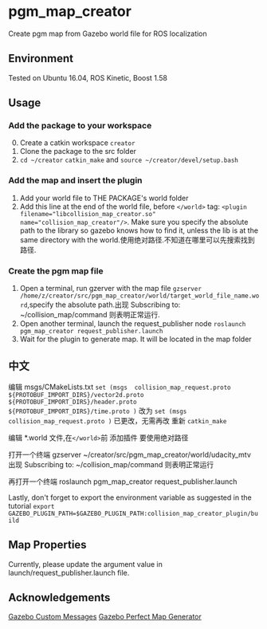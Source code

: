 # pgm_map_creator
Create pgm map from Gazebo world file for ROS localization
## Environment
Tested on Ubuntu 16.04, ROS Kinetic, Boost 1.58

## Usage

### Add the package to your workspace
0. Create a catkin workspace `creator`
1. Clone the package to the src folder
2. `cd ~/creator`  `catkin_make` and `source ~/creator/devel/setup.bash`

### Add the map and insert the plugin
1. Add your world file to THE PACKAGE's world folder
2. Add this line at the end of the world file, before `</world>` tag:
`<plugin filename="libcollision_map_creator.so" name="collision_map_creator"/>`.
Make sure you specify the absolute path to the library so gazebo knows how to find it, unless the lib is at the same directory with the world.使用绝对路径.不知道在哪里可以先搜索找到路径.

### Create the pgm map file
1. Open a terminal, run gzerver with the map file
`gzserver /home/z/creator/src/pgm_map_creator/world/target_world_file_name.word`,specify the absolute path.出现 Subscribing to: ~/collision_map/command 则表明正常运行.
2. Open another terminal, launch the request_publisher node
`roslaunch pgm_map_creator request_publisher.launch`
3. Wait for the plugin to generate map. It will be located in the map folder

## 中文

编辑 msgs/CMakeLists.txt
	`set (msgs  collision_map_request.proto
	  ${PROTOBUF_IMPORT_DIRS}/vector2d.proto
	  ${PROTOBUF_IMPORT_DIRS}/header.proto
	  ${PROTOBUF_IMPORT_DIRS}/time.proto
	)`
改为
	`set (msgs
	  collision_map_request.proto
	)`
已更改，无需再改
重新 `catkin_make`

编辑 *.world 文件,在`</world>`前 添加插件 <plugin filename="/home/z/creator/devel/lib/libcollision_map_creator.so" name="collision_map_creator"/>
要使用绝对路径

打开一个终端
gzserver ~/creator/src/pgm_map_creator/world/udacity_mtv
出现 Subscribing to: ~/collision_map/command 则表明正常运行

再打开一个终端
roslaunch pgm_map_creator request_publisher.launch



Lastly, don't forget to export the environment variable as suggested in the tutorial
`export GAZEBO_PLUGIN_PATH=$GAZEBO_PLUGIN_PATH:collision_map_creator_plugin/build`


## Map Properties
Currently, please update the argument value in launch/request_publisher.launch file.

## Acknowledgements
[Gazebo Custom Messages](http://gazebosim.org/wiki/Tutorials/1.9/custom_messages)
[Gazebo Perfect Map Generator](https://github.com/koenlek/ros_lemtomap/tree/154c782cf8feb9112bc928e33a59728ca2192489/st_gazebo_perfect_map_generator)

